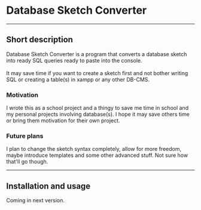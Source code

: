 # Database Sketch Converter

---

## Short description

Database Sketch Converter is a program that converts a database sketch into ready SQL queries ready to paste into the console.<br /><br />
It may save time if you want to create a sketch first and not bother writing SQL or creating a table(s) in xampp or any other DB-CMS.

### Motivation

I wrote this as a school project and a thingy to save me time in school and my personal projects involving database(s). I hope it may save others time or bring them motivation for their own project.

### Future plans

I plan to change the sketch syntax completely, allow for more freedom, maybe introduce templates and some other advanced stuff. Not sure how that'll go though.

---

## Installation and usage

Coming in next version.

